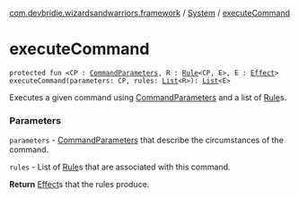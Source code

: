 [com.devbridie.wizardsandwarriors.framework](../index.md) / [System](index.md) / [executeCommand](.)

# executeCommand

`protected fun <CP : `[`CommandParameters`](../-command-parameters/index.md)`, R : `[`Rule`](../-rule/index.md)`<CP, E>, E : `[`Effect`](../-effect/index.md)`> executeCommand(parameters: CP, rules: `[`List`](https://kotlinlang.org/api/latest/jvm/stdlib/kotlin.collections/-list/index.html)`<R>): `[`List`](https://kotlinlang.org/api/latest/jvm/stdlib/kotlin.collections/-list/index.html)`<E>`

Executes a given command using [CommandParameters](../-command-parameters/index.md) and a list of [Rule](../-rule/index.md)s.

### Parameters

`parameters` - [CommandParameters](../-command-parameters/index.md) that describe the circumstances of the command.

`rules` - List of [Rule](../-rule/index.md)s that are associated with this command.

**Return**
[Effect](../-effect/index.md)s that the rules produce.

